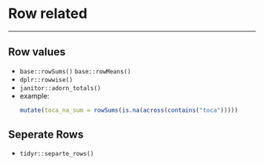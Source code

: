 # Row related

---

## Row values

 - `base::rowSums()` `base::rowMeans()`
 - `dplr::rowwise()`
 - `janitor::adorn_totals()`
 - example:
   ```R
   mutate(toca_na_sum = rowSums(is.na(across(contains("toca")))))
   ```

## Seperate Rows
- `tidyr::separte_rows()`